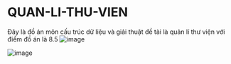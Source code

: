 # QUAN-LI-THU-VIEN
Đây là đồ án môn cấu trúc dữ liệu và giải thuật đề tài là quản lí thư viện với điểm đồ án là 8.5
![image](https://user-images.githubusercontent.com/82523299/186158951-a973f71e-f083-413c-bfb8-e784744a9e98.png)

![image](https://user-images.githubusercontent.com/82523299/186158398-8d10682a-385d-4bb1-b914-4b9b30130e57.png)
